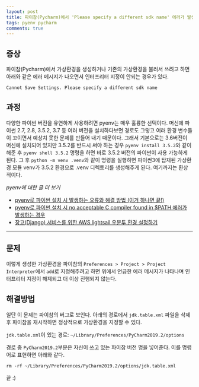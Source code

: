 ```yaml
---
layout: post
title: 파이참(Pycharm)에서 'Please specify a different sdk name' 에러가 발생하는 경우
tags: pyenv pycharm
comments: true
---
```


## 증상

파이참(Pycharm)에서 가상환경을 생성하거나 기존의 가상환경을 불러서 쓰려고 하면 아래와 같은 에러 메시지가 나오면서 인터프리터 지정이 안되는 경우가 있다.

`Cannot Save Settings. Please specify a different sdk name`

## 과정

다양한 파이썬 버전을 유연하게 사용하려면 pyenv는 매우 훌륭한 선택이다. 머신에 파이썬 2.7, 2.8, 3.5.2, 3.7 등 여러 버전을 설치하다보면 경로도 그렇고 여러 환경 변수들이 꼬이면서 예상치 못한 문제를 만들어 내기 때문이다. 그래서 기본으로는 3.6버전이 머신에 설치되어 있지만 3.5.2를 반드시 써야 하는 경우 `pyenv install 3.5.2`와 같이 해준 후 `pyenv shell 3.5.2` 명령을 하면 바로 3.5.2 버전의 파이썬이 사용 가능하게 된다. 그 후 `python -m venv .venv`와 같이 명령을 실행하면 파이썬3에 탑재된 가상환경 모듈 venv가 3.5.2 환경으로 .venv 디렉토리를 생성해주게 된다. 여기까지는 환상적이다.

_pyenv에 대한 글 더 보기_

-   [pyenv로 파이썬 설치 시 발생하는 오류와 해결 방법 (이거 하나면 끝!)](https://devlog.jwgo.kr/2019/06/05/must-installed-lib-when-installing-python-using-pyenv/)
-   [pyenv로 파이썬 설치 시 no acceptable C compiler found in \$PATH 에러가 발생하는 경우](https://devlog.jwgo.kr/2019/06/05/no-acceptable-c-compiler-found-in-path-error-with-pyenv/)
-   [장고(Django) 서비스를 위한 AWS lightsail 우분투 환경 설정하기](https://devlog.jwgo.kr/2019/07/07/setting-ubuntu-up-for-django-service/)

---

## 문제

이렇게 생성한 가상환경을 파이참의 `Preferences > Project > Project Interpreter`에서 `add`로 지정해주려고 하면 위에서 언급한 에러 메시지가 나타나며 인터프리터 지정이 해제되고 더 이상 진행되지 않는다.

## 해결방법

일단 이 문제는 파이참의 버그로 보인다. 아래의 경로에서 `jdk.table.xml` 파일을 삭제 후 파이참을 재시작하면 정상적으로 가상환경을 지정할 수 있다.

`jdk.table.xml`이 있는 경로: `~/Library/Preferences/PyCharm2019.2/options`

경로 중 `PyCharm2019.2`부분은 자신이 쓰고 있는 파이참 버전 명을 넣어준다. 이를 명령어로 표현하면 아래와 같다.

`rm -rf ~/Library/Preferences/PyCharm2019.2/options/jdk.table.xml`

끝 :)
